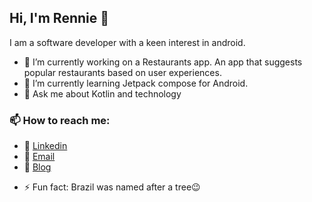 ## Hi, I'm Rennie 👋

<!--
**Bakedbear/Bakedbear** is a ✨ _special_ ✨ repository because its `README.md` (this file) appears on your GitHub profile.
-->

I am a software developer with a keen interest in android.

- 🔭 I’m currently working on a Restaurants app. An app that suggests popular restaurants based on user experiences.
- 🌱 I’m currently learning Jetpack compose for Android.
- 💬 Ask me about Kotlin and technology

### 📫 How to reach me: 
* :office: [Linkedin](https://external.ink?to=/www.linkedin.com/in/renniekimutai/)
* :e-mail: [Email](mailto:renniekimutai1@gmail.io)
* :pencil: [Blog](https://external.ink?to=/dev-rennie.hashnode.dev/)

- ⚡ Fun fact: Brazil was named after a tree:wink:

